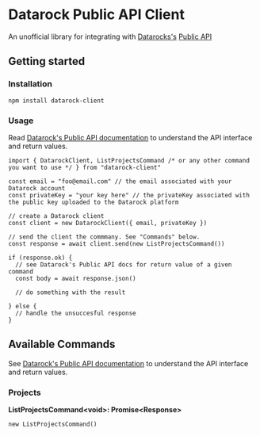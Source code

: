 # Datarock Public API Client

An unofficial library for integrating with [Datarocks's](https://datarock.com.au/) [Public API](https://api-docs.prod.datarock.com.au/index.html)

## Getting started

### Installation

`npm install datarock-client`


### Usage
Read [Datarock's Public API documentation](https://api-docs.prod.datarock.com.au/index.html) to understand the API interface and return values.

```
import { DatarockClient, ListProjectsCommand /* or any other command you want to use */ } from "datarock-client"

const email = "foo@email.com" // the email associated with your Datarock account
const privateKey = "your key here" // the privateKey associated with the public key uploaded to the Datarock platform

// create a Datarock client
const client = new DatarockClient({ email, privateKey })

// send the client the commmany. See "Commands" below.
const response = await client.send(new ListProjectsCommand())

if (response.ok) {
  // see Datarock's Public API docs for return value of a given command
  const body = await response.json()

  // do something with the result

} else {
  // handle the unsuccesful response
}

```

## Available Commands
See [Datarock's Public API documentation](https://api-docs.prod.datarock.com.au/index.html) to understand the API interface and return values.

### Projects

**ListProjectsCommand\<void\>: Promise\<Response\>**

`new ListProjectsCommand()`
